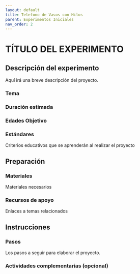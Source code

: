 ```yaml
---
layout: default
title: Telefono de Vasos con Hilos
parent: Experimentos Iniciales
nav_order: 2
---
```


# TÍTULO DEL EXPERIMENTO

## Descripción del experimento
Aquí irá una breve descripción del proyecto.

### Tema

### Duración estimada


### Edades Objetivo 

### Estándares
Criterios educativos que se aprenderán al realizar el proyecto

## Preparación
### Materiales 
Materiales necesarios

### Recursos de apoyo
Enlaces a temas relacionados

## Instrucciones
### Pasos
Los pasos a seguir para elaborar el proyecto.

### Actividades complementarias (opcional)
